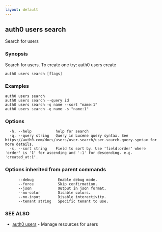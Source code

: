 ```yaml
---
layout: default
---
```

## auth0 users search

Search for users

### Synopsis

Search for users. To create one try:
auth0 users create

```
auth0 users search [flags]
```

### Examples

```
auth0 users search
auth0 users search --query id
auth0 users search -q name --sort "name:1"
auth0 users search -q name -s "name:1"
```

### Options

```
  -h, --help           help for search
  -q, --query string   Query in Lucene query syntax. See https://auth0.com/docs/users/user-search/user-search-query-syntax for more details.
  -s, --sort string    Field to sort by. Use 'field:order' where 'order' is '1' for ascending and '-1' for descending. e.g. 'created_at:1'.
```

### Options inherited from parent commands

```
      --debug           Enable debug mode.
      --force           Skip confirmation.
      --json            Output in json format.
      --no-color        Disable colors.
      --no-input        Disable interactivity.
      --tenant string   Specific tenant to use.
```

### SEE ALSO

* [auth0 users](auth0_users.md)	 - Manage resources for users

